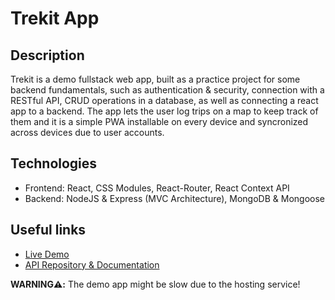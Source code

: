 # Trekit App

## Description

Trekit is a demo fullstack web app, built as a practice project for some backend fundamentals, such as authentication & security, connection with a RESTful API, CRUD operations in a database, as well as connecting a react app to a backend. The app lets the user log trips on a map to keep track of them and it is a simple PWA installable on every device and syncronized across devices due to user accounts.

## Technologies

- Frontend: React, CSS Modules, React-Router, React Context API
- Backend: NodeJS & Express (MVC Architecture), MongoDB & Mongoose

## Useful links

- [Live Demo](https://trekit-app.netlify.app)
- [API Repository & Documentation](https://github.com/aly2705/Trekit-API)

**WARNING⚠️:** The demo app might be slow due to the hosting service!

